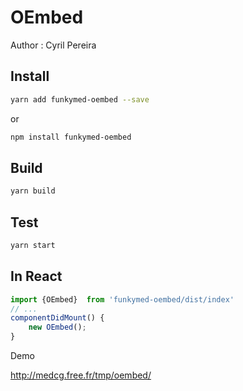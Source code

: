 # OEmbed

Author : Cyril Pereira

## Install

```bash
yarn add funkymed-oembed --save
```

or 

```bash
npm install funkymed-oembed 
```

## Build

```bash
yarn build
```

## Test

```bash
yarn start
```

## In React

```javascript
import {OEmbed}  from 'funkymed-oembed/dist/index'
// ...
componentDidMount() {
    new OEmbed();
}
```

Demo

http://medcg.free.fr/tmp/oembed/


